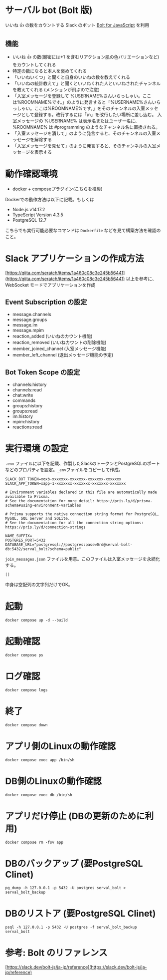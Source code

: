 # サーバル bot (Bolt 版)

いいね :+1: の数をカウントする Slack のボット
[Bolt for JavaScript](https://github.com/slackapi/bolt-js) を利用

## 機能

- いいね :+1: の数(厳密には+1 を含むリアクション肌の色バリエーションなど)をカウントしてくれる
- 特定の数になると本人を褒めてくれる
- 「いいねいくつ」と聞くと自身のいいねの数を教えてくれる
- 「いいねの統計教えて」と聞くといいねくれた人といいねされたチャンネルを教えてくれる (メンションが飛ぶので注意)
- 「入室メッセージを登録して %USERNAME%さんいらっしゃい。ここは%ROOMNAME%です。」のように発言すると「%USERNAME%さんいらっしゃい。ここは%ROOMNAME%です。」をそのチャンネルの入室メッセージとして登録する。改行するには「\n」を改行したい場所に差し込む。
  入室メッセージの %USERNAME% は表示名またはユーザー名に、 %ROOMNAME% は #programming のようなチャンネル名に置換される。
- 「入室メッセージを消して」のように発言すると、そのチャンネルの入室メッセージを解除する
- 「入室メッセージを見せて」のように発言すると、そのチャンネルの入室メッセージを表示する

# 動作確認環境
- docker + composeプラグイン(こちらを推奨)

Dockerでの動作方法は以下に記載。もしくは

- Node.js v14.17.2
- TypeScript Version 4.3.5
- PostgreSQL 12.7

こちらでも実行可能必要なコマンドは `Dockerfile` などを見て構築方法を確認のこと。

# Slack アプリケーションの作成方法

[https://qiita.com/seratch/items/1a460c08c3e245b56441](https://qiita.com/seratch/items/1a460c08c3e245b56441)
以上を参考に、WebSocket モードでアプリケーションを作成

## Event Subscription の設定

- message.channels
- message.groups
- message.im
- message.mpim
- reaction_added (いいねのカウント機能)
- reaction_removed (いいねカウントの削除機能)
- member_joined_channel (入室メッセージ機能)
- member_left_channel (退出メッセージ機能の予定)

## Bot Token Scope の設定

- channels:history
- channels:read
- chat:write
- commands
- groups:history
- groups:read
- im:history
- mpim:history
- reactions:read


# 実行環境 の設定

`.env` ファイルに以下を記載、作製したSlackのトークンとPostgreSQLのポートなどのプロパティを設定。`_env`ファイルをコピーして作成。

```
SLACK_BOT_TOKEN=xoxb-xxxxxxx-xxxxxxx-xxxxxxx-xxxxxxx
SLACK_APP_TOKEN=xapp-1-xxxxxxx-xxxxxxx-xxxxxxx-xxxxxxx

# Environment variables declared in this file are automatically made available to Prisma.
# See the documentation for more detail: https://pris.ly/d/prisma-schema#using-environment-variables

# Prisma supports the native connection string format for PostgreSQL, MySQL, SQL Server and SQLite.
# See the documentation for all the connection string options: https://pris.ly/d/connection-strings

NAME_SUFFIX=
POSTGRES_PORT=5432
DATABASE_URL="postgresql://postgres:passw0rd@serval-bolt-db:5432/serval_bolt?schema=public" 
```

`join_messages.json` ファイルを用意。このファイルは入室メッセージを永続化する。

```
[]
```

中身は空配列の文字列だけでOK。

# 起動
```
docker compose up -d --build
```

# 起動確認
```
docker compose ps
```

# ログ確認
```
docker compose logs
```

# 終了
```
docker compose down
```

# アプリ側のLinuxの動作確認
```
docker compose exec app /bin/sh
```

# DB側のLinuxの動作確認
```
docker compose exec db /bin/sh
```

# アプリだけ停止 (DBの更新のために利用)
```
docker compose rm -fsv app
```

# DBのバックアップ (要PostgreSQL Clinet)
```
pg_dump -h 127.0.0.1 -p 5432 -U postgres serval_bolt > serval_bolt_backup
```

# DBのリストア  (要PostgreSQL Clinet)

```
psql -h 127.0.0.1 -p 5432 -U postgres -f serval_bolt_backup serval_bolt
```


# 参考: Bolt のリファレンス

[https://slack.dev/bolt-js/ja-jp/reference](https://slack.dev/bolt-js/ja-jp/reference)
